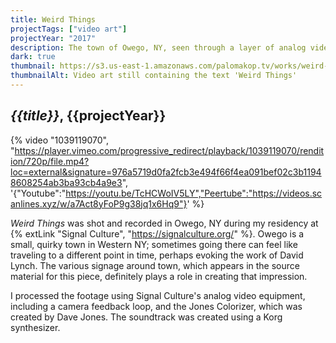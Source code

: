 ```yaml
---
title: Weird Things
projectTags: ["video art"]
projectYear: "2017"
description: The town of Owego, NY, seen through a layer of analog video processing
dark: true
thumbnail: https://s3.us-east-1.amazonaws.com/palomakop.tv/works/weird-things/weird_things.jpg
thumbnailAlt: Video art still containing the text 'Weird Things'
---
```


## *{{title}}*, {{projectYear}}

{% video "1039119070", "https://player.vimeo.com/progressive_redirect/playback/1039119070/rendition/720p/file.mp4?loc=external&signature=976a5719d0fa2fcb3e494f66f4ea091bef02c3b11948608254ab3ba93cb4a9e3", '{"Youtube":"https://youtu.be/TcHCWoIV5LY","Peertube":"https://videos.scanlines.xyz/w/a7Act8yFoP9g38jq1x6Hq9"}' %}

*Weird Things* was shot and recorded in Owego, NY during my residency at {% extLink "Signal Culture", "https://signalculture.org/" %}. Owego is a small, quirky town in Western NY; sometimes going there can feel like traveling to a different point in time, perhaps evoking the work of David Lynch. The various signage around town, which appears in the source material for this piece, definitely plays a role in creating that impression.

I processed the footage using Signal Culture's analog video equipment, including a camera feedback loop, and the Jones Colorizer, which was created by Dave Jones. The soundtrack was created using a Korg synthesizer.